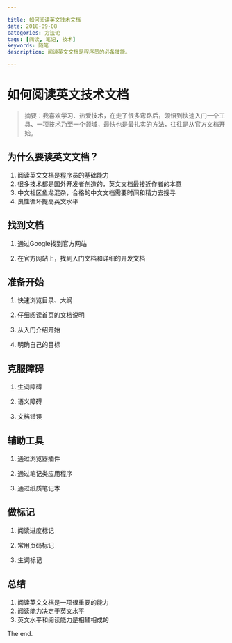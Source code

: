 ```yaml
---

title: 如何阅读英文技术文档
date: 2018-09-08
categories: 方法论
tags: [阅读, 笔记, 技术]
keywords: 随笔
description: 阅读英文文档是程序员的必备技能。

---
```



# 如何阅读英文技术文档
> 摘要：我喜欢学习、热爱技术，在走了很多弯路后，领悟到快速入门一个工具、一项技术乃至一个领域，最快也是最扎实的方法，往往是从官方文档开始。

## 为什么要读英文文档？
1. 阅读英文文档是程序员的基础能力
2. 很多技术都是国外开发者创造的，英文文档最接近作者的本意
3. 中文社区鱼龙混杂，合格的中文文档需要时间和精力去搜寻
4. 良性循环提高英文水平

## 找到文档
1. 通过Google找到官方网站

2. 在官方网站上，找到入门文档和详细的开发文档

## 准备开始
1. 快速浏览目录、大纲

2. 仔细阅读首页的文档说明

3. 从入门介绍开始

4. 明确自己的目标


## 克服障碍
1. 生词障碍

2. 语义障碍

3. 文档错误


## 辅助工具
1. 通过浏览器插件

2. 通过笔记类应用程序

3. 通过纸质笔记本


## 做标记

1. 阅读进度标记

2. 常用页码标记

3. 生词标记

## 总结
1. 阅读英文文档是一项很重要的能力
2. 阅读能力决定于英文水平
3. 英文水平和阅读能力是相辅相成的

The end.